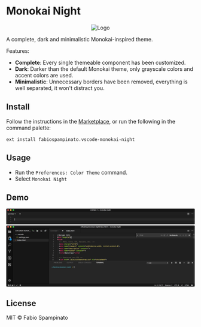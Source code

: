 # Monokai Night

<p align="center">
	<img src="https://raw.githubusercontent.com/fabiospampinato/vscode-monokai-night/master/resources/logo/logo-128x128.png" alt="Logo">
</p>

A complete, dark and minimalistic Monokai-inspired theme.

Features:
- **Complete**: Every single themeable component has been customized.
- **Dark**: Darker than the default Monokai theme, only grayscale colors and accent colors are used.
- **Minimalistic**: Unnecessary borders have been removed, everything is well separated, it won't distract you.

## Install

Follow the instructions in the [Marketplace](https://marketplace.visualstudio.com/items?itemName=fabiospampinato.vscode-monokai-night), or run the following in the command palette:

```shell
ext install fabiospampinato.vscode-monokai-night
```

## Usage

- Run the `Preferences: Color Theme` command.
- Select `Monokai Night`

## Demo

![Simple](resources/demo/simple.png)
![Advanced](resources/demo/advanced.png)

## License

MIT © Fabio Spampinato
